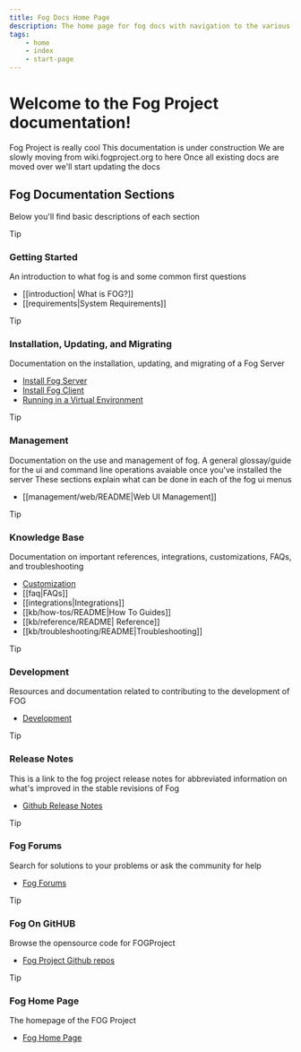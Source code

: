```yaml
---
title: Fog Docs Home Page
description: The home page for fog docs with navigation to the various sections
tags:
    - home
    - index
    - start-page
---
```


# Welcome to the Fog Project documentation!

Fog Project is really cool
This documentation is under construction
We are slowly moving from wiki.fogproject.org to here
Once all existing docs are moved over we'll start updating the docs 

## Fog Documentation Sections

Below you'll find basic descriptions of each section

> [!tip] 
> ### Getting Started
> An introduction to what fog is and some common first questions
> - [[introduction| What is FOG?]]
> - [[requirements|System Requirements]]

> [!tip]
> ### Installation, Updating, and Migrating
>Documentation on the installation, updating, and migrating of a Fog Server
> - [Install Fog Server](install-fog-server.md)
> - [Install Fog Client](install-fog-client.md)
> - [Running in a Virtual Environment](virtualization)	

>[!tip]
>### Management
>Documentation on the use and management of fog. A general glossay/guide for the ui and command line operations avaiable once you've installed the server
>These sections explain what can be done in each of the fog ui menus
>- [[management/web/README|Web UI Management]]

>[!tip]
>### Knowledge Base
>Documentation on important references, integrations, customizations, FAQs, and troubleshooting
> - [Customization](knowledge-base\customization)
> - [[faq|FAQs]]
> - [[integrations|Integrations]]
> - [[kb/how-tos/README|How To Guides]]
> - [[kb/reference/README| Reference]]
> - [[kb/troubleshooting/README|Troubleshooting]]


>[!tip]
>### Development
>Resources and documentation related to contributing to the development of FOG
>- [Development](development\fog_release)

>[!tip]
>### Release Notes
>This is a link to the fog project release notes for abbreviated information on what's improved in the stable revisions of Fog
>- [Github Release Notes](https://github.com/FOGProject/fogproject/blob/master/Release%20Notes.MD)

>[!tip]
>### Fog Forums
>Search for solutions to your problems or ask the community for help
>- [Fog Forums](https://forums.fogproject.org)

>[!tip]
>### Fog On GitHUB
>Browse the opensource code for FOGProject
>- [Fog Project Github repos](https://github.com/FOGProject)

>[!tip]
>### Fog Home Page
>The homepage of the FOG Project
>- [Fog Home Page](https://fogproject.org)
